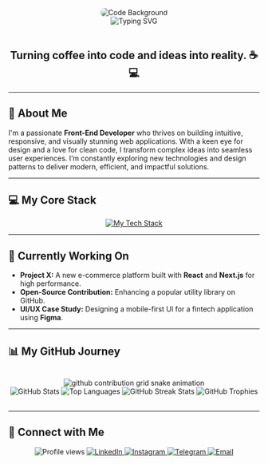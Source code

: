 <div align="center">
  <img src="https://images.unsplash.com/photo-1542831371-29b0f74f9713?q=80&w=2670&auto=format&fit=crop&ixlib=rb-4.0.3&ixid=M3wxMjA3fDB8fHwxfB8fA%3D%3D" alt="Code Background" style="border-radius:10px;"/>
  <br>
  <img src="https://readme-typing-svg.demolab.com?font=Fira+Code&size=35&pause=1000&color=F7DF1E&width=450&lines=Hello, I'm Arvin!;A+Front-End+Developer;Let's+build+something+cool." alt="Typing SVG" />
</div>

<br>

<h2 align="center">Turning coffee into code and ideas into reality. ☕💻</h2>

---

## 🚀 About Me

I'm a passionate **Front-End Developer** who thrives on building intuitive, responsive, and visually stunning web applications. With a keen eye for design and a love for clean code, I transform complex ideas into seamless user experiences. I’m constantly exploring new technologies and design patterns to deliver modern, efficient, and impactful solutions.

---

## 💻 My Core Stack

<p align="center">
  <a href="https://skillicons.dev" target="_blank">
    <img src="https://skillicons.dev/icons?i=html,css,js,ts,react,nextjs,vue,angular,tailwind,bootstrap,sass,nodejs,npm,yarn,git,github,figma,ps,ai,xd,vscode,webstorm,vite" alt="My Tech Stack" />
  </a>
</p>

---

## 🚧 Currently Working On

-   **Project X:** A new e-commerce platform built with **React** and **Next.js** for high performance.
-   **Open-Source Contribution:** Enhancing a popular utility library on GitHub.
-   **UI/UX Case Study:** Designing a mobile-first UI for a fintech application using **Figma**.

---

## 📊 My GitHub Journey

<br>

<div align="center">
  <picture>
    <source media="(prefers-color-scheme: dark)" srcset="https://raw.githubusercontent.com/arvinmaroufi/arvinmaroufi/output/github-contribution-grid-snake-dark.svg" />
    <source media="(prefers-color-scheme: light)" srcset="https://raw.githubusercontent.com/arvinmaroufi/arvinmaroufi/output/github-contribution-grid-snake.svg" />
    <img alt="github contribution grid snake animation" src="https://raw.githubusercontent.com/arvinmaroufi/arvinmaroufi/output/github-contribution-grid-snake-dark.svg" />
  </picture>

  <br>

  <img src="https://github-readme-stats.vercel.app/api?username=arvinmaroufi&show_icons=true&theme=radical&hide_border=false&include_all_commits=true&count_private=true&line_height=25" alt="GitHub Stats" />
  
  <img src="https://github-readme-stats.vercel.app/api/top-langs/?username=arvinmaroufi&layout=compact&theme=radical&hide_border=false&include_all_commits=true&count_private=false&langs_count=6" alt="Top Languages" />
  
  <img src="https://github-readme-streak-stats.herokuapp.com/?user=arvinmaroufi&theme=radical&hide_border=false&date_format=M%20j%5B%2C%20Y%5D" alt="GitHub Streak Stats" />

  <img src="https://github-profile-trophy.vercel.app/?username=arvinmaroufi&theme=onedark" alt="GitHub Trophies" />
</div>

<br>

---

## 🤝 Connect with Me

<div align="center">
  <img src="https://komarev.com/ghpvc/?username=arvinmaroufi&style=for-the-badge&color=brightgreen" alt="Profile views" />

  <a href="https://linkedin.com/in/arvinmaroufi" target="_blank">
    <img src="https://img.shields.io/badge/LinkedIn-0A66C2?style=for-the-badge&logo=linkedin&logoColor=white" alt="LinkedIn" />
  </a>
  <a href="https://instagram.com/arvinmaroufi.ir" target="_blank">
    <img src="https://img.shields.io/badge/Instagram-E4405F?style=for-the-badge&logo=instagram&logoColor=white" alt="Instagram" />
  </a>
  <a href="https://t.me/arvinmaroufi_ir" target="_blank">
    <img src="https://img.shields.io/badge/Telegram-2CA5E0?style=for-the-badge&logo=telegram&logoColor=white" alt="Telegram" />
  </a>
  <a href="mailto:arvinmaroufi.dev@gmail.com">
    <img src="https://img.shields.io/badge/Email-D14836?style=for-the-badge&logo=gmail&logoColor=white" alt="Email" />
  </a>
</div>